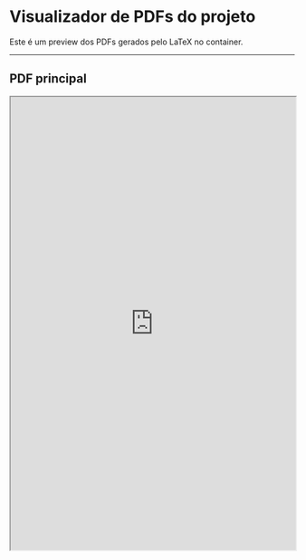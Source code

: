 # Visualizador de PDFs do projeto

Este é um preview dos PDFs gerados pelo LaTeX no container.  

---

## PDF principal

<iframe src="http://localhost:8080/home/coder/project/ICP473-Segurança-da-Informação/ICP473-Slides/sample.pdf" width="100%" height="800px"></iframe>
